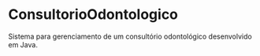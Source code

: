 # ConsultorioOdontologico
Sistema para gerenciamento de um consultório odontológico desenvolvido em Java.
